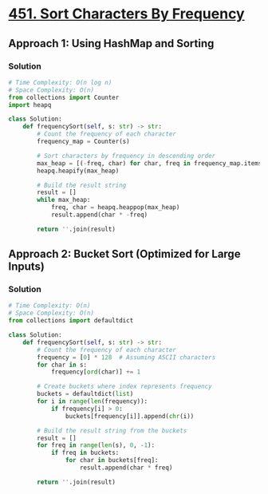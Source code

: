 # [451. Sort Characters By Frequency](https://leetcode.com/problems/sort-characters-by-frequency/)

## Approach 1: Using HashMap and Sorting

### Solution
```python
# Time Complexity: O(n log n)
# Space Complexity: O(n)
from collections import Counter
import heapq

class Solution:
    def frequencySort(self, s: str) -> str:
        # Count the frequency of each character
        frequency_map = Counter(s)

        # Sort characters by frequency in descending order
        max_heap = [(-freq, char) for char, freq in frequency_map.items()]
        heapq.heapify(max_heap)

        # Build the result string
        result = []
        while max_heap:
            freq, char = heapq.heappop(max_heap)
            result.append(char * -freq)

        return ''.join(result)
```

## Approach 2: Bucket Sort (Optimized for Large Inputs)

### Solution
```python
# Time Complexity: O(n)
# Space Complexity: O(n)
from collections import defaultdict

class Solution:
    def frequencySort(self, s: str) -> str:
        # Count the frequency of each character
        frequency = [0] * 128  # Assuming ASCII characters
        for char in s:
            frequency[ord(char)] += 1

        # Create buckets where index represents frequency
        buckets = defaultdict(list)
        for i in range(len(frequency)):
            if frequency[i] > 0:
                buckets[frequency[i]].append(chr(i))

        # Build the result string from the buckets
        result = []
        for freq in range(len(s), 0, -1):
            if freq in buckets:
                for char in buckets[freq]:
                    result.append(char * freq)

        return ''.join(result)
```


